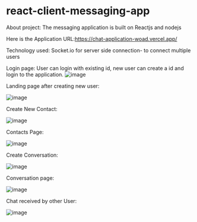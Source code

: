 # react-client-messaging-app
About project: The messaging application is built on Reactjs and nodejs

Here is the Application URL:https://chat-application-woad.vercel.app/

Technology used: Socket.io for server side connection- to connect multiple users

Login page:
User can login with existing id, new user can create a id and login to the application.
![image](https://user-images.githubusercontent.com/107784718/185787266-7822b2ce-5969-4ff6-a576-8b0ca516401d.png)

Landing page after creating new user:

![image](https://user-images.githubusercontent.com/107784718/185787310-bdca0bc5-0155-4204-99d0-1452ba9a96ff.png)

Create New Contact:

![image](https://user-images.githubusercontent.com/107784718/185787384-372565db-5d6e-4e5c-b607-c693fc415b90.png)

Contacts Page:

![image](https://user-images.githubusercontent.com/107784718/185787444-326d285e-cd1a-491f-b3b6-cf178b60b5c6.png)

Create Conversation:

![image](https://user-images.githubusercontent.com/107784718/185787483-8882b7a8-a644-4264-ac4d-4527da5f1856.png)

Conversation page:

![image](https://user-images.githubusercontent.com/107784718/180592889-cfe2b916-9ff9-4df7-b54a-ce8996250579.png)


Chat received by other User:

![image](https://user-images.githubusercontent.com/107784718/180592851-2417a3da-ccf1-42a8-946e-aaaf1c88ea1e.png)

